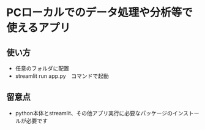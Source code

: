 # PCローカルでのデータ処理や分析等で使えるアプリ
## 使い方
- 任意のフォルダに配置
- streamlit run app.py　コマンドで起動

## 留意点
- python本体とstreamlit、その他アプリ実行に必要なパッケージのインストールが必要です 




